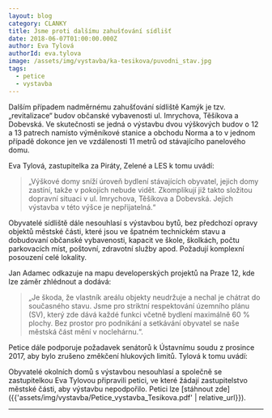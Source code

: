 ```yaml
---
layout: blog
category: CLANKY
title: Jsme proti dalšímu zahušťování sídlišť
date: 2018-06-07T01:00:00.000Z
author: Eva Tylová
authorId: eva.tylova
image: /assets/img/vystavba/ka-tesikova/puvodni_stav.jpg
tags:
  - petice
  - vystavba
---
```


Dalším případem nadměrnému zahušťování sídliště Kamýk je tzv. „revitalizace“ budov občanské vybavenosti ul. Imrychova, Těšíkova a Dobevská. Ve skutečnosti se jedná o výstavbu dvou výškových budov o 12 a 13 patrech namísto výměníkové stanice a obchodu Norma a to v jednom případě dokonce jen ve vzdálenosti 11 metrů od stávajícího panelového domu.

Eva Tylová, zastupitelka za Piráty, Zelené a LES k tomu uvádí:

> „Výškové domy sníží úroveň bydlení stávajících obyvatel, jejich domy zastíní, takže v pokojích nebude vidět. Zkomplikují již takto složitou dopravní situaci v ul. Imrychova, Těšíkova a Dobevská. Jejich výstavba v této výšce je nepřijatelná.“

Obyvatelé sídliště dále nesouhlasí s výstavbou bytů, bez předchozí opravy objektů městské části, které jsou ve špatném technickém stavu a dobudovaní občanské vybavenosti, kapacit ve škole, školkách, počtu parkovacích míst, poštovní, zdravotní služby apod. Požadují komplexní posouzení celé lokality.

Jan Adamec odkazuje na mapu developerských projektů na Praze 12, kde lze záměr zhlédnout a dodává:

> „Je škoda, že vlastník areálu objekty neudržuje a nechal je chátrat do současného stavu. Jsme pro striktní respektování územního plánu (SV), který zde dává každé funkci včetně bydlení maximálně 60 % plochy. Bez prostor pro podnikání a setkávání obyvatel se naše městská část mění v noclehárnu.“.

Petice dále podporuje požadavek senátorů k Ústavnímu soudu z prosince 2017, aby bylo zrušeno změkčení hlukových limitů. Tylová k tomu uvádí:

Obyvatelé okolních domů s výstavbou nesouhlasí a společně se zastupitelkou Eva Tylovou připravili petici, ve které žádají zastupitelstvo městské části, aby výstavbu nepodpořilo. Petici lze [stáhnout zde]({{'assets/img/vystavba/Petice_vystavba_Tesikova.pdf' | relative_url}}).

- - -



